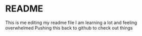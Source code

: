 # README #
This is me editing my readme file
I am learning a lot and feeling overwhelmed
Pushing this back to github to check out things
